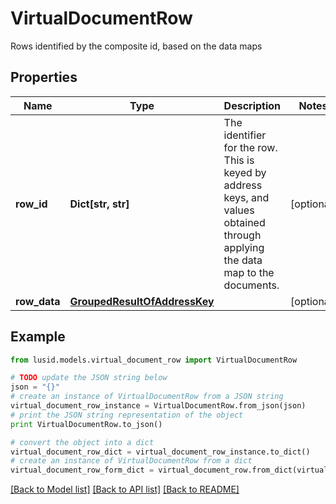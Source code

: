 # VirtualDocumentRow

Rows identified by the composite id, based on the data maps

## Properties
Name | Type | Description | Notes
------------ | ------------- | ------------- | -------------
**row_id** | **Dict[str, str]** | The identifier for the row. This is keyed by address keys, and values obtained through applying the data map to the documents. | [optional] 
**row_data** | [**GroupedResultOfAddressKey**](GroupedResultOfAddressKey.md) |  | [optional] 

## Example

```python
from lusid.models.virtual_document_row import VirtualDocumentRow

# TODO update the JSON string below
json = "{}"
# create an instance of VirtualDocumentRow from a JSON string
virtual_document_row_instance = VirtualDocumentRow.from_json(json)
# print the JSON string representation of the object
print VirtualDocumentRow.to_json()

# convert the object into a dict
virtual_document_row_dict = virtual_document_row_instance.to_dict()
# create an instance of VirtualDocumentRow from a dict
virtual_document_row_form_dict = virtual_document_row.from_dict(virtual_document_row_dict)
```
[[Back to Model list]](../README.md#documentation-for-models) [[Back to API list]](../README.md#documentation-for-api-endpoints) [[Back to README]](../README.md)


